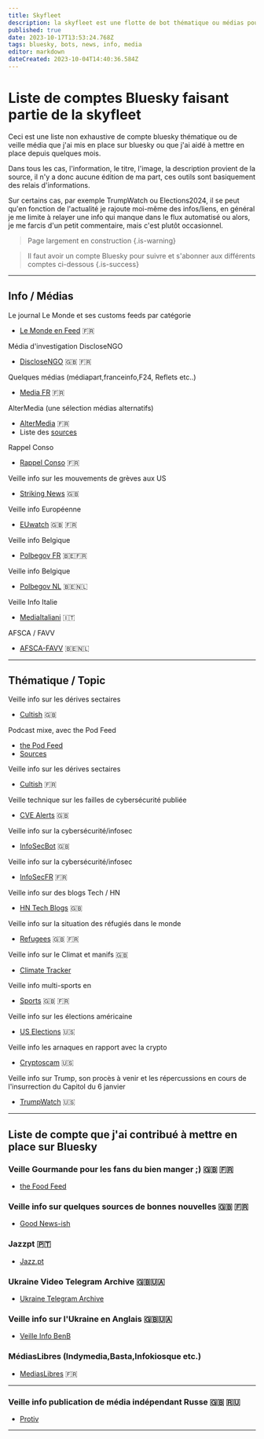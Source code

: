 ```yaml
---
title: Skyfleet
description: la skyfleet est une flotte de bot thématique ou médias pour bluesky
published: true
date: 2023-10-17T13:53:24.768Z
tags: bluesky, bots, news, info, media
editor: markdown
dateCreated: 2023-10-04T14:40:36.584Z
---
```


# Liste de comptes Bluesky faisant partie de la skyfleet

Ceci est une liste non exhaustive de compte bluesky thématique ou de veille média que j'ai mis en place sur bluesky ou que j'ai aidé à mettre en place depuis quelques mois. 

Dans tous les cas, l'information, le titre, l'image, la description provient de la source, il n'y a donc aucune édition de ma part, ces outils sont basiquement des relais d'informations. 

Sur certains cas, par exemple TrumpWatch ou Elections2024, il se peut qu'en fonction de l'actualité je rajoute moi-même des infos/liens, en général je me limite à relayer une info qui manque dans le flux automatisé ou alors, je me farcis d'un petit commentaire, mais c'est plutôt occasionnel. 

> Page largement en construction
{.is-warning}

> Il faut avoir un compte Bluesky pour suivre et s'abonner aux différents comptes ci-dessous
{.is-success}



<hr>

## Info / Médias
 
Le journal Le Monde et ses customs feeds par catégorie 
- [Le Monde en Feed](https://bsky.app/profile/lemonde.skyfleet.blue) 🇫🇷

Média d'investigation DiscloseNGO
- [DiscloseNGO](https://bsky.app/profile/disclosengo.bsky.social) 🇬🇧 🇫🇷

Quelques médias  (médiapart,franceinfo,F24, Reflets etc..)
- [Media FR](https://bsky.app/profile/mediasfr.skyfleet.blue) 🇫🇷

AlterMedia (une sélection médias alternatifs)
- [AlterMedia](https://bsky.app/profile/altermedias.skyfleet.blue) 🇫🇷
- Liste des [sources](https://blog.rmendes.net/2023/08/24/altermedia-un-flux.html)

 Rappel Conso
- [Rappel Conso](https://bsky.app/profile/rappelconso.skyfleet.blue) 🇫🇷

Veille info sur les mouvements de grèves aux US 
- [Striking News](https://bsky.app/profile/strikenews.skyfleet.blue) 🇬🇧

Veille info Européenne 
- [EUwatch](https://bsky.app/profile/euwatch.live) 🇬🇧 🇫🇷

Veille info Belgique 
- [Polbegov FR](https://bsky.app/profile/polbegov.skyfleet.blue) 🇧🇪🇫🇷

Veille info Belgique 
- [Polbegov NL](https://bsky.app/profile/begov.skyfleet.blue) 🇧🇪🇳🇱 

 Veille Info Italie 
- [MediaItaliani](https://bsky.app/profile/mediasit.skyfleet.blue) 🇮🇹
 
AFSCA / FAVV
- [AFSCA-FAVV](https://bsky.app/profile/afsca-favv.skyfleet.blue) 🇧🇪🇳🇱 

<hr>

## Thématique / Topic

 Veille info sur les dérives sectaires 
- [Cultish](https://bsky.app/profile/cultish.skyfleet.blue) 🇬🇧

Podcast mixe, avec the Pod Feed
- [the Pod Feed](https://bsky.app/profile/podfeed.skyfleet.blue)
- [Sources](https://blog.rmendes.net/2023/08/27/sources-des-podcasts.html)

 Veille info sur les dérives sectaires 
- [Cultish](https://bsky.app/profile/sectes.skyfleet.blue) 🇫🇷

Veille technique sur les failles de cybersécurité publiée 
- [CVE Alerts](https://bsky.app/profile/cve.skyfleet.blue) 🇬🇧

Veille info sur la cybersécurité/infosec 
- [InfoSecBot](https://bsky.app/profile/infosec.skyfleet.blue) 🇬🇧

Veille info sur la cybersécurité/infosec 
- [InfoSecFR](https://bsky.app/profile/infosecfr.skyfleet.blue) 🇫🇷

Veille info sur des blogs Tech / HN
- [HN Tech Blogs](https://bsky.app/profile/techblogs.skyfleet.blue) 🇬🇧

 
Veille info sur la situation des réfugiés dans le monde 
- [Refugees](https://bsky.app/profile/refugees.skyfleet.blue) 🇬🇧 🇫🇷

 
Veille info sur le Climat et manifs 🇬🇧
- [Climate Tracker](https://bsky.app/profile/climate.skyfleet.blue)

 
Veille info multi-sports en 
- [Sports](https://bsky.app/profile/sports.skyfleet.blue) 🇬🇧 🇫🇷

 
 Veille info sur les élections américaine 
- [US Elections](https://bsky.app/profile/elections.skyfleet.blue) 🇺🇸

 Veille info les arnaques en rapport avec la crypto 
- [Cryptoscam](https://bsky.app/profile/cryptoscam.skyfleet.blue) 🇺🇸
 
Veille info sur Trump, son procès à venir et les répercussions en cours de l'insurrection du Capitol du 6 janvier 
- [TrumpWatch](https://bsky.app/profile/trumpwatch.skyfleet.blue) 🇺🇸


<hr>


## Liste de compte que j'ai contribué à mettre en place sur Bluesky

### Veille Gourmande pour les fans du bien manger ;) 🇬🇧 🇫🇷
- [the Food Feed](https://bsky.app/profile/foodfeed.skyfleet.blue)

### Veille info sur quelques sources de bonnes nouvelles 🇬🇧 🇫🇷
- [Good News-ish](https://bsky.app/profile/goodnews.skyfleet.blue)

### Jazzpt 🇵🇹
- [Jazz.pt](https://bsky.app/profile/jazzpt.bsky.social) 

### Ukraine Video Telegram Archive 🇬🇧🇺🇦
- [Ukraine Telegram Archive](https://bsky.app/profile/videos.osintukraine.com)

### Veille info sur l'Ukraine en Anglais 🇬🇧🇺🇦
- [Veille Info BenB](https://bsky.app/profile/benborges.xyz)

### MédiasLibres  (Indymedia,Basta,Infokiosque etc.)
- [MediasLibres](https://bsky.app/profile/mediaslibres.skyfleet.blue) 🇫🇷

<hr>

### Veille info publication de média indépendant Russe 🇬🇧 🇷🇺
- [Protiv](https://bsky.app/profile/protiv.osintukraine.com)

<hr>

